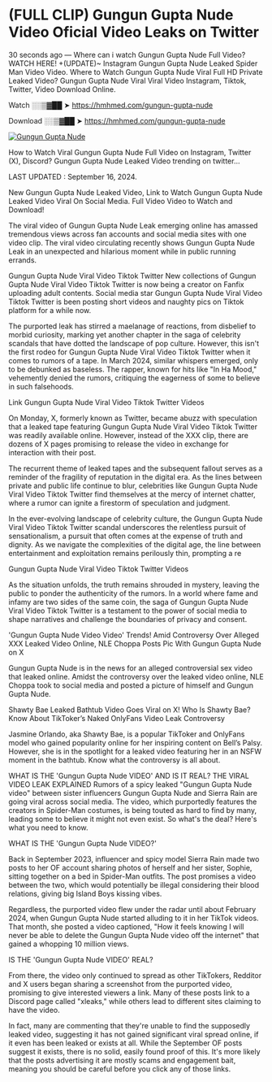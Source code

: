 # (FULL CLIP) Gungun Gupta Nude Video Oficial Video Leaks on Twitter

30 seconds ago — Where can i watch Gungun Gupta Nude Full Video? WATCH HERE! +(UPDATE)~ Instagram Gungun Gupta Nude Leaked Spider Man Video Video. Where to Watch Gungun Gupta Nude Viral Full HD Private Leaked Video? Gungun Gupta Nude Viral Viral Video Instagram, Tiktok, Twitter, Video Download Online.

Watch ░░▒▓██ ➤ https://hmhmed.com/gungun-gupta-nude

Download ░░▒▓██ ➤ https://hmhmed.com/gungun-gupta-nude

[![Gungun Gupta Nude](https://i.imgur.com/dJHk4Zq.gif)](https://hmhmed.com/gungun-gupta-nude)

How to Watch Viral Gungun Gupta Nude Full Video on Instagram, Twitter (X), Discord? Gungun Gupta Nude Leaked Video trending on twitter...

LAST UPDATED : September 16, 2024.

New Gungun Gupta Nude Leaked Video, Link to Watch Gungun Gupta Nude Leaked Video Viral On Social Media. Full Video Video to Watch and Download!

The viral video of Gungun Gupta Nude Leak emerging online has amassed tremendous views across fan accounts and social media sites with one video clip. The viral video circulating recently shows Gungun Gupta Nude Leak in an unexpected and hilarious moment while in public running errands.

Gungun Gupta Nude Viral Video Tiktok Twitter New collections of Gungun Gupta Nude Viral Video Tiktok Twitter is now being a creator on Fanfix uploading adult contents. Social media star Gungun Gupta Nude Viral Video Tiktok Twitter is been posting short videos and naughty pics on Tiktok platform for a while now.

The purported leak has stirred a maelanage of reactions, from disbelief to morbid curiosity, marking yet another chapter in the saga of celebrity scandals that have dotted the landscape of pop culture. However, this isn't the first rodeo for Gungun Gupta Nude Viral Video Tiktok Twitter when it comes to rumors of a tape. In March 2024, similar whispers emerged, only to be debunked as baseless. The rapper, known for hits like "In Ha Mood," vehemently denied the rumors, critiquing the eagerness of some to believe in such falsehoods.

Link Gungun Gupta Nude Viral Video Tiktok Twitter Videos

On Monday, X, formerly known as Twitter, became abuzz with speculation that a leaked tape featuring Gungun Gupta Nude Viral Video Tiktok Twitter was readily available online. However, instead of the XXX clip, there are dozens of X pages promising to release the video in exchange for interaction with their post.

The recurrent theme of leaked tapes and the subsequent fallout serves as a reminder of the fragility of reputation in the digital era. As the lines between private and public life continue to blur, celebrities like Gungun Gupta Nude Viral Video Tiktok Twitter find themselves at the mercy of internet chatter, where a rumor can ignite a firestorm of speculation and judgment.

In the ever-evolving landscape of celebrity culture, the Gungun Gupta Nude Viral Video Tiktok Twitter scandal underscores the relentless pursuit of sensationalism, a pursuit that often comes at the expense of truth and dignity. As we navigate the complexities of the digital age, the line between entertainment and exploitation remains perilously thin, prompting a re

Gungun Gupta Nude Viral Video Tiktok Twitter Videos

As the situation unfolds, the truth remains shrouded in mystery, leaving the public to ponder the authenticity of the rumors. In a world where fame and infamy are two sides of the same coin, the saga of Gungun Gupta Nude Viral Video Tiktok Twitter is a testament to the power of social media to shape narratives and challenge the boundaries of privacy and consent.

'Gungun Gupta Nude Video Video' Trends! Amid Controversy Over Alleged XXX Leaked Video Online, NLE Choppa Posts Pic With Gungun Gupta Nude on X

Gungun Gupta Nude is in the news for an alleged controversial sex video that leaked online. Amidst the controversy over the leaked video online, NLE Choppa took to social media and posted a picture of himself and Gungun Gupta Nude.

Shawty Bae Leaked Bathtub Video Goes Viral on X! Who Is Shawty Bae? Know About TikToker’s Naked OnlyFans Video Leak Controversy

Jasmine Orlando, aka Shawty Bae, is a popular TikToker and OnlyFans model who gained popularity online for her inspiring content on Bell’s Palsy. However, she is in the spotlight for a leaked video featuring her in an NSFW moment in the bathtub. Know what the controversy is all about.

WHAT IS THE 'Gungun Gupta Nude VIDEO' AND IS IT REAL? THE VIRAL VIDEO LEAK EXPLAINED Rumors of a spicy leaked "Gungun Gupta Nude video" between sister influencers Gungun Gupta Nude and Sierra Rain are going viral across social media. The video, which purportedly features the creators in Spider-Man costumes, is being touted as hard to find by many, leading some to believe it might not even exist. So what's the deal? Here's what you need to know.

WHAT IS THE 'Gungun Gupta Nude VIDEO?'

Back in September 2023, influencer and spicy model Sierra Rain made two posts to her OF account sharing photos of herself and her sister, Sophie, sitting together on a bed in Spider-Man outfits. The post promises a video between the two, which would potentially be illegal considering their blood relations, giving big Island Boys kissing vibes.

Regardless, the purported video flew under the radar until about February 2024, when Gungun Gupta Nude started alluding to it in her TikTok videos. That month, she posted a video captioned, "How it feels knowing I will never be able to delete the Gungun Gupta Nude video off the internet" that gained a whopping 10 million views.

IS THE 'Gungun Gupta Nude VIDEO' REAL?

From there, the video only continued to spread as other TikTokers, Redditor and X users began sharing a screenshot from the purported video, promising to give interested viewers a link. Many of these posts link to a Discord page called "xleaks," while others lead to different sites claiming to have the video.

In fact, many are commenting that they're unable to find the supposedly leaked video, suggesting it has not gained significant viral spread online, if it even has been leaked or exists at all. While the September OF posts suggest it exists, there is no solid, easily found proof of this. It's more likely that the posts advertising it are mostly scams and engagement bait, meaning you should be careful before you click any of those links.